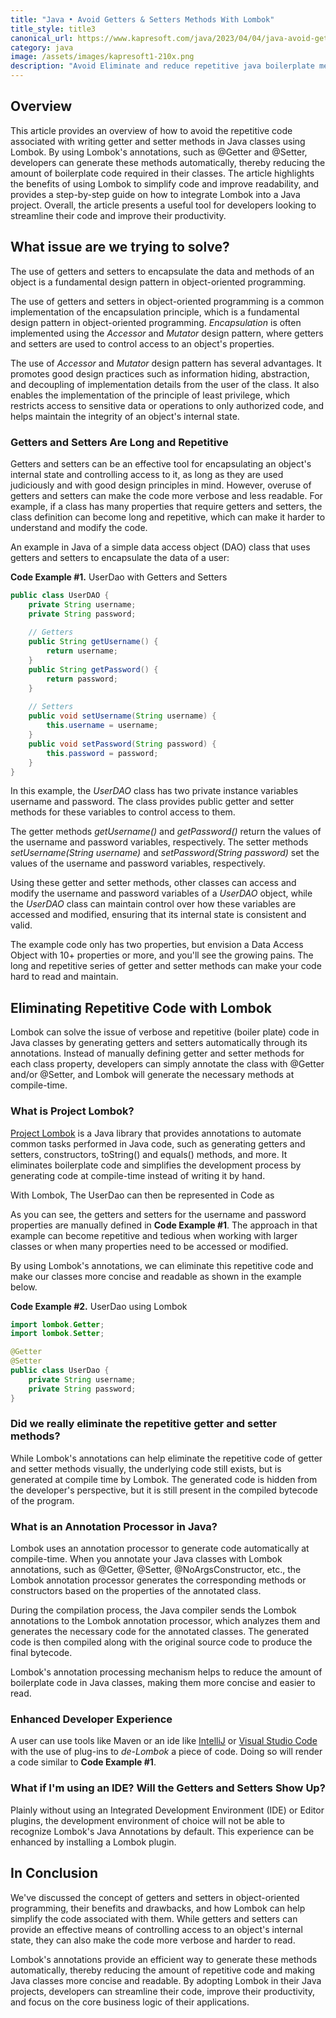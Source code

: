 ```yaml
---
title: "Java • Avoid Getters & Setters Methods With Lombok"
title_style: title3
canonical_url: https://www.kapresoft.com/java/2023/04/04/java-avoid-getters-setters-with-lombok.html
category: java
image: /assets/images/kapresoft1-210x.png
description: "Avoid Eliminate and reduce repetitive java boilerplate methods with Lombok's @Getter and @Setter annotations."
---
```


## Overview

This article provides an overview of how to avoid the repetitive code associated with writing getter and setter methods in Java classes using Lombok. By using Lombok's annotations, such as @Getter and @Setter, developers can generate these methods automatically, thereby reducing the amount of boilerplate code required in their classes.<!--excerpt--> The article highlights the benefits of using Lombok to simplify code and improve readability, and provides a step-by-step guide on how to integrate Lombok into a Java project. Overall, the article presents a useful tool for developers looking to streamline their code and improve their productivity.

## What issue are we trying to solve?

The use of getters and setters to encapsulate the data and methods of an object is a fundamental design pattern in object-oriented programming.

The use of getters and setters in object-oriented programming is a common implementation of the encapsulation principle, which is a fundamental design pattern in object-oriented programming. _Encapsulation_ is often implemented using the _Accessor_ and _Mutator_ design pattern, where getters and setters are used to control access to an object's properties.

The use of _Accessor_ and _Mutator_ design pattern has several advantages. It promotes good design practices such as information hiding, abstraction, and decoupling of implementation details from the user of the class. It also enables the implementation of the principle of least privilege, which restricts access to sensitive data or operations to only authorized code, and helps maintain the integrity of an object's internal state.

### Getters and Setters Are Long and Repetitive

Getters and setters can be an effective tool for encapsulating an object's internal state and controlling access to it, as long as they are used judiciously and with good design principles in mind. However, overuse of getters and setters can make the code more verbose and less readable. For example, if a class has many properties that require getters and setters, the class definition can become long and repetitive, which can make it harder to understand and modify the code.

An example in Java of a simple data access object (DAO) class that uses getters and setters to encapsulate the data of a user:

**Code Example #1.**  UserDao with Getters and Setters

```java
public class UserDAO {
    private String username;
    private String password;
    
    // Getters
    public String getUsername() {
        return username;
    }
    public String getPassword() {
        return password;
    }
    
    // Setters
    public void setUsername(String username) {
        this.username = username;
    }
    public void setPassword(String password) {
        this.password = password;
    }
}
```

In this example, the _UserDAO_ class has two private instance variables username and password. The class provides public getter and setter methods for these variables to control access to them.

The getter methods _getUsername()_ and _getPassword()_ return the values of the username and password variables, respectively. The setter methods _setUsername(String username)_ and _setPassword(String password)_ set the values of the username and password variables, respectively.

Using these getter and setter methods, other classes can access and modify the username and password variables of a _UserDAO_ object, while the _UserDAO_ class can maintain control over how these variables are accessed and modified, ensuring that its internal state is consistent and valid.

The example code only has two properties, but envision a Data Access Object with 10+ properties or more, and you'll see the growing pains. The long and repetitive series of getter and setter methods can make your code hard to read and maintain.

## Eliminating Repetitive Code with Lombok

Lombok can solve the issue of verbose and repetitive (boiler plate) code in Java classes by generating getters and setters automatically through its annotations. Instead of manually defining getter and setter methods for each class property, developers can simply annotate the class with @Getter and/or @Setter, and Lombok will generate the necessary methods at compile-time.

### What is Project Lombok?

[Project Lombok](https://projectlombok.org) is a Java library that provides annotations to automate common tasks performed in Java code, such as generating getters and setters, constructors, toString() and equals() methods, and more. It eliminates boilerplate code and simplifies the development process by generating code at compile-time instead of writing it by hand.

With Lombok, The UserDao can then be represented in Code as

As you can see, the getters and setters for the username and password properties are manually defined in **Code Example #1**. The approach in that example can become repetitive and tedious when working with larger classes or when many properties need to be accessed or modified.

By using Lombok's annotations, we can eliminate this repetitive code and make our classes more concise and readable as shown in the example below.

**Code Example #2.**  UserDao using Lombok

```java
import lombok.Getter;
import lombok.Setter;

@Getter
@Setter
public class UserDao {
    private String username;
    private String password;
}
```

### Did we really eliminate the repetitive getter and setter methods?

While Lombok's annotations can help eliminate the repetitive code of getter and setter methods visually, the underlying code still exists, but is generated at compile time by Lombok. The generated code is hidden from the developer's perspective, but it is still present in the compiled bytecode of the program.

### What is an Annotation Processor in Java?

Lombok uses an annotation processor to generate code automatically at compile-time. When you annotate your Java classes with Lombok annotations, such as @Getter, @Setter, @NoArgsConstructor, etc., the Lombok annotation processor generates the corresponding methods or constructors based on the properties of the annotated class.

During the compilation process, the Java compiler sends the Lombok annotations to the Lombok annotation processor, which analyzes them and generates the necessary code for the annotated classes. The generated code is then compiled along with the original source code to produce the final bytecode.

Lombok's annotation processing mechanism helps to reduce the amount of boilerplate code in Java classes, making them more concise and easier to read.

### Enhanced Developer Experience

A user can use tools like Maven or an ide like [IntelliJ](https://www.jetbrains.com/idea/) or [Visual Studio Code](https://code.visualstudio.com/) with the use of plug-ins to _de-Lombok_ a piece of code.  Doing so will render a code similar to **Code Example #1**.

### What if I'm using an IDE? Will the Getters and Setters Show Up?

Plainly without using an Integrated Development Environment (IDE) or Editor plugins, the development environment of choice will not be able to recognize Lombok's Java Annotations by default.  This experience can be enhanced by installing a Lombok plugin.

## In Conclusion

We've discussed the concept of getters and setters in object-oriented programming, their benefits and drawbacks, and how Lombok can help simplify the code associated with them. While getters and setters can provide an effective means of controlling access to an object's internal state, they can also make the code more verbose and harder to read. 

Lombok's annotations provide an efficient way to generate these methods automatically, thereby reducing the amount of repetitive code and making Java classes more concise and readable. By adopting Lombok in their Java projects, developers can streamline their code, improve their productivity, and focus on the core business logic of their applications.

